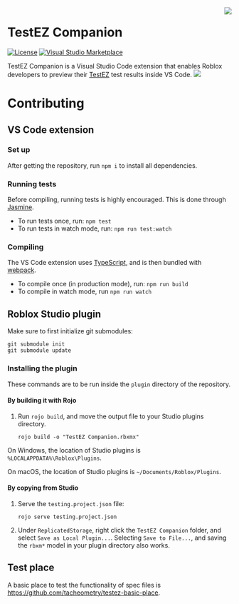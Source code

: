[marketplace-shield]: https://img.shields.io/visual-studio-marketplace/d/tacheometrist.testez-companion
[marketplace-url]: https://marketplace.visualstudio.com/items?itemName=tacheometrist.testez-companion
[license-shield]: https://img.shields.io/github/license/tacheometry/testez-companion
[license-url]: https://github.com/tacheometry/testez-companion/blob/master/LICENSE.md

<img align="right" src="https://user-images.githubusercontent.com/39647014/116725501-a2944700-a9ea-11eb-80ce-f5699b0c6568.png"/>

# TestEZ Companion

[![License][license-shield]][license-url]
[![Visual Studio Marketplace][marketplace-shield]][marketplace-url]

TestEZ Companion is a Visual Studio Code extension that enables Roblox developers to preview their [TestEZ](https://roblox.github.io/testez/) test results inside VS Code.
![](https://user-images.githubusercontent.com/39647014/115806038-bdfdc180-a3ee-11eb-9c7c-f85b4491a8bc.png)

# Contributing

## VS Code extension

### Set up

After getting the repository, run `npm i` to install all dependencies.

### Running tests

Before compiling, running tests is highly encouraged. This is done through [Jasmine](https://jasmine.github.io).

- To run tests once, run: `npm test`
- To run tests in watch mode, run: `npm run test:watch`

### Compiling

The VS Code extension uses [TypeScript](https://www.typescriptlang.org), and is then bundled with [webpack](https://webpack.js.org).

- To compile once (in production mode), run: `npm run build`
- To compile in watch mode, run `npm run watch`

## Roblox Studio plugin

Make sure to first initialize git submodules:

```
git submodule init
git submodule update
```

### Installing the plugin

These commands are to be run inside the `plugin` directory of the repository.

#### By building it with Rojo

1. Run `rojo build`, and move the output file to your Studio plugins directory.
   ```
   rojo build -o "TestEZ Companion.rbxmx"
   ```

On Windows, the location of Studio plugins is `%LOCALAPPDATA%\Roblox\Plugins`.

On macOS, the location of Studio plugins is `~/Documents/Roblox/Plugins`.

#### By copying from Studio

1. Serve the `testing.project.json` file:
   ```
   rojo serve testing.project.json
   ```
2. Under `ReplicatedStorage`, right click the `TestEZ Companion` folder, and select `Save as Local Plugin...`. Selecting `Save to File...`, and saving the `rbxm*` model in your plugin directory also works.

## Test place

A basic place to test the functionality of spec files is https://github.com/tacheometry/testez-basic-place.
